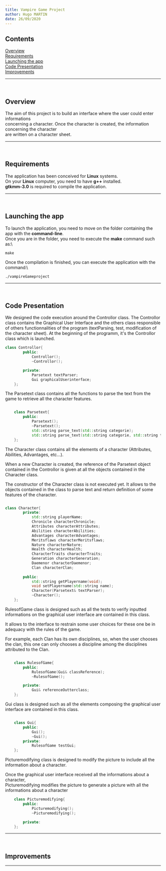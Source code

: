 ```yaml
---
title: Vampire Game Project
author: Hugo MARTIN
date: 26/09/2020
---
```


## Contents


[Overview](#overview)\
[Requirements](#requirements)\
[Launching the app](#launching-the-app)\
[Code Presentation](#code-presentation)\
[Improvements](#improvements)

---
<br>

## Overview


The aim of this project is to build an interface where the user could
enter informations\
concerning a character. Once the character is created, the information concerning the character\
are written on a character sheet.


---
<br>

## Requirements


The application has been conceived for **Linux** systems.\
On your **Linux** computer, you need to have **g++** installed.\
**gtkmm-3.0** is required to compile the application.


---
<br>

## Launching the app


To launch the application, you need to move on the folder containing the app with the **command-line**.\
Once you are in the folder, you need to execute the **make** command such as:\

```console
make
```

Once the compilation is finished, you can execute the application with the command:\

```console
./vampireGameproject
```

---
<br>


## Code Presentation


We designed the code execution around the Controllor class. The Controllor class contains the Graphical User Interface and the others class responsible of others functionnalities of the program (textParsing, test, modification of the character sheet). At the beginning of the programm, it's the Controllor class which is launched.

```cpp
class Controllor{
        public:
            Controllor();
            ~Controllor();

        private:
            Parsetext textParser;
            Gui graphicalUserinterface;
    };
```


The Parsetext class contains all the functions to parse the text from the game to retrieve all the character features.



```cpp

    class Parsetext{
        public:
            Parsetext();
            ~Parsetext();
            std::string parse_text(std::string categorie);
            std::string parse_text(std::string categorie, std::string table, std::string nameOfcomptence);
    };
```

The Character class contains all the elements of a character (Attributes, Abilities, Advantages, etc...).

When a new Character is created, the reference of the Parsetext object contained in the Controllor is given at all the objects contained in the Character class. 

The constructor of the Character class is not executed yet. It allows to the objects contained in the class to parse text and return definition of some features of the character.


```cpp

class Character{
        private:
            std::string playerName;
            Chronicle characterChronicle;
            Attributes characterAttributes;
            Abilities characterAbilities;
            Advantages characterAdvantages;
            Meritsflaws characterMeritsflaws;
            Nature characterNature;
            Health characterHealth;
            CharacterTraits characterTraits;
            Generation characterGeneration;
            Daemenor characterDaemenor;
            Clan characterClan;
            
        public:
            std::string getPlayername(void);
            void setPlayername(std::string name);
            Character(Parsetext& textParser);
            ~Character();
    };

```

RulesofGame class is designed such as all the tests 
to verify inputted informations on the graphical user
interface are contained in this class. 

It allows to the interface to restrain some user choices for these one be in adequacy with the rules of the game. 

For example, each Clan has its own disciplines, so, when the user chooses the clan, this one can only chooses a discipline among the disciplines attributed to the Clan. 

```cpp

    class RulesofGame{
        public:
            RulesofGame(Gui& classReference);
            ~RulesofGame();

        private:
            Gui& referenceOutterclass;
    };
```
Gui class is designed such as all the elements composing  the graphical user interface are contained in this class. 

```cpp

    class Gui{
        public:
            Gui();
            ~Gui();
        private:
            RulesofGame testGui;
    };
```


Picturemodifying class is designed to modify the picture to include 
all the information about a character. 

Once the graphical user interface received all the informations about a character,\
Picturemodifying modifies the picture to generate a picture with all the informations about a character


```cpp
    class Picturemodifying{
        public:
            Picturemodifying();
            ~Picturemodifying();

        private:
    };
```

---
<br>

## Improvements




---